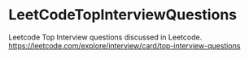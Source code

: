 # LeetCodeTopInterviewQuestions
Leetcode Top Interview questions discussed in Leetcode.   https://leetcode.com/explore/interview/card/top-interview-questions
